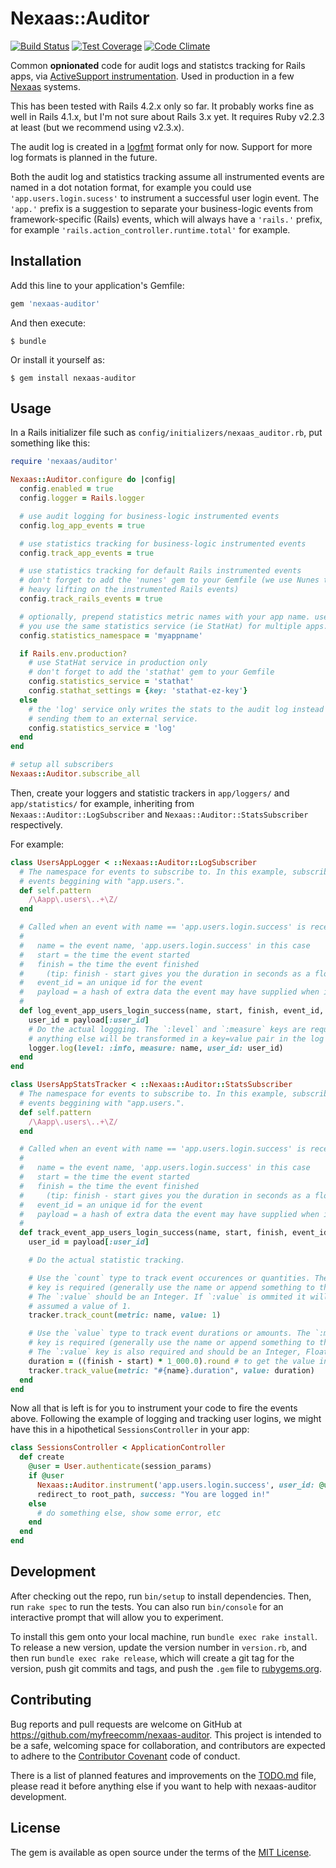 # Nexaas::Auditor

[![Build Status](https://travis-ci.org/myfreecomm/nexaas-auditor.svg?branch=master)](https://travis-ci.org/myfreecomm/nexaas-auditor)
[![Test Coverage](https://codeclimate.com/github/myfreecomm/nexaas-auditor/badges/coverage.svg)](https://codeclimate.com/github/myfreecomm/nexaas-auditor/coverage)
[![Code Climate](https://codeclimate.com/github/myfreecomm/nexaas-auditor/badges/gpa.svg)](https://codeclimate.com/github/myfreecomm/nexaas-auditor)

Common **opnionated** code for audit logs and statistcs tracking for Rails apps, via [ActiveSupport instrumentation](http://edgeguides.rubyonrails.org/active_support_instrumentation.html). Used in production in a few [Nexaas](http://www.nexaas.com) systems.

This has been tested with Rails 4.2.x only so far. It probably works fine as well in Rails 4.1.x, but I'm not sure about Rails 3.x yet. It requires Ruby v2.2.3 at least (but we recommend using v2.3.x).

The audit log is created in a [logfmt](https://www.brandur.org/logfmt) format only for now. Support for more log formats is planned in the future.

Both the audit log and statistics tracking assume all instrumented events are named in a dot notation format, for example you could use `'app.users.login.sucess'` to instrument a successful user login event. The `'app.'` prefix is a suggestion to separate your business-logic events from framework-specific (Rails) events, which will always have a `'rails.'` prefix, for example `'rails.action_controller.runtime.total'` for example.

## Installation

Add this line to your application's Gemfile:

```ruby
gem 'nexaas-auditor'
```

And then execute:

```
$ bundle
```

Or install it yourself as:

```
$ gem install nexaas-auditor
```

## Usage

In a Rails initializer file such as `config/initializers/nexaas_auditor.rb`, put something like this:

```ruby
require 'nexaas/auditor'

Nexaas::Auditor.configure do |config|
  config.enabled = true
  config.logger = Rails.logger

  # use audit logging for business-logic instrumented events
  config.log_app_events = true

  # use statistics tracking for business-logic instrumented events
  config.track_app_events = true

  # use statistics tracking for default Rails instrumented events
  # don't forget to add the 'nunes' gem to your Gemfile (we use Nunes to do the
  # heavy lifting on the instrumented Rails events)
  config.track_rails_events = true

  # optionally, prepend statistics metric names with your app name. use this if
  # you use the same statistics service (ie StatHat) for multiple apps.
  config.statistics_namespace = 'myappname'

  if Rails.env.production?
    # use StatHat service in production only
    # don't forget to add the 'stathat' gem to your Gemfile
    config.statistics_service = 'stathat'
    config.stathat_settings = {key: 'stathat-ez-key'}
  else
    # the 'log' service only writes the stats to the audit log instead of
    # sending them to an external service.
    config.statistics_service = 'log'
  end
end

# setup all subscribers
Nexaas::Auditor.subscribe_all
```

Then, create your loggers and statistic trackers in `app/loggers/` and `app/statistics/` for example, inheriting from `Nexaas::Auditor::LogSubscriber` and `Nexaas::Auditor::StatsSubscriber` respectively.

For example:

```ruby
class UsersAppLogger < ::Nexaas::Auditor::LogSubscriber
  # The namespace for events to subscribe to. In this example, subscribe to all
  # events beggining with "app.users.".
  def self.pattern
    /\Aapp\.users\..+\Z/
  end

  # Called when an event with name == 'app.users.login.success' is received.
  #
  #   name = the event name, 'app.users.login.success' in this case
  #   start = the time the event started
  #   finish = the time the event finished
  #     (tip: finish - start gives you the duration in seconds as a float)
  #   event_id = an unique id for the event
  #   payload = a hash of extra data the event may have supplied when instrumented
  #
  def log_event_app_users_login_success(name, start, finish, event_id, payload)
    user_id = payload[:user_id]
    # Do the actual loggging. The `:level` and `:measure` keys are required,
    # anything else will be transformed in a key=value pair in the log string.
    logger.log(level: :info, measure: name, user_id: user_id)
  end
end

class UsersAppStatsTracker < ::Nexaas::Auditor::StatsSubscriber
  # The namespace for events to subscribe to. In this example, subscribe to all
  # events beggining with "app.users.".
  def self.pattern
    /\Aapp\.users\..+\Z/
  end

  # Called when an event with name == 'app.users.login.success' is received.
  #
  #   name = the event name, 'app.users.login.success' in this case
  #   start = the time the event started
  #   finish = the time the event finished
  #     (tip: finish - start gives you the duration in seconds as a float)
  #   event_id = an unique id for the event
  #   payload = a hash of extra data the event may have supplied when instrumented
  #
  def track_event_app_users_login_success(name, start, finish, event_id, payload)
    user_id = payload[:user_id]

    # Do the actual statistic tracking.

    # Use the `count` type to track event occurences or quantities. The `:metric`
    # key is required (generally use the name or append something to the name).
    # The `:value` should be an Integer. If `:value` is ommited it will be
    # assumed a value of 1.
    tracker.track_count(metric: name, value: 1)

    # Use the `value` type to track event durations or amounts. The `:metric`
    # key is required (generally use the name or append something to the name).
    # The `:value` key is also required and should be an Integer, Float or Decimal.
    duration = ((finish - start) * 1_000.0).round # to get the value in milliseconds
    tracker.track_value(metric: "#{name}.duration", value: duration)
  end
end
```

Now all that is left is for you to instrument your code to fire the events above. Following the example of logging and tracking user logins, we might have this in a hipothetical `SessionsController` in your app:

```ruby
class SessionsController < ApplicationController
  def create
    @user = User.authenticate(session_params)
    if @user
      Nexaas::Auditor.instrument('app.users.login.success', user_id: @user.id)
      redirect_to root_path, success: "You are logged in!"
    else
      # do something else, show some error, etc
    end
  end
end
```

## Development

After checking out the repo, run `bin/setup` to install dependencies. Then, run `rake spec` to run the tests. You can also run `bin/console` for an interactive prompt that will allow you to experiment.

To install this gem onto your local machine, run `bundle exec rake install`. To release a new version, update the version number in `version.rb`, and then run `bundle exec rake release`, which will create a git tag for the version, push git commits and tags, and push the `.gem` file to [rubygems.org](https://rubygems.org).

## Contributing

Bug reports and pull requests are welcome on GitHub at https://github.com/myfreecomm/nexaas-auditor. This project is intended to be a safe, welcoming space for collaboration, and contributors are expected to adhere to the [Contributor Covenant](http://contributor-covenant.org) code of conduct.

There is a list of planned features and improvements on the [TODO.md](https://github.com/myfreecomm/nexaas-auditor/blob/master/TODO.md) file, please read it before anything else if you want to help with nexaas-auditor development.

## License

The gem is available as open source under the terms of the [MIT License](http://opensource.org/licenses/MIT).

